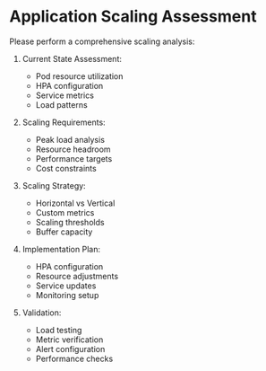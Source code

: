 # Application Scaling Assessment

Please perform a comprehensive scaling analysis:

1. Current State Assessment:
   - Pod resource utilization
   - HPA configuration
   - Service metrics
   - Load patterns

2. Scaling Requirements:
   - Peak load analysis
   - Resource headroom
   - Performance targets
   - Cost constraints

3. Scaling Strategy:
   - Horizontal vs Vertical
   - Custom metrics
   - Scaling thresholds
   - Buffer capacity

4. Implementation Plan:
   - HPA configuration
   - Resource adjustments
   - Service updates
   - Monitoring setup

5. Validation:
   - Load testing
   - Metric verification
   - Alert configuration
   - Performance checks 